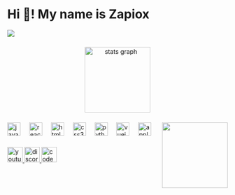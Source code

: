<h1 align="left">Hi 👋! My name is Zapiox</h1>
<img align="center" border src="https://media.discordapp.net/attachments/1293291785803530240/1314299838942285864/banniere_zapioxx.jpg?ex=67b2d95c&is=67b187dc&hm=895a80049986335c0c8767daaf83bbd9633dc5d322058db8defc8ecda31c1389&=&width=1440&height=576"  />

###

<div align="center">
  <img src="https://github-readme-stats.vercel.app/api?username=zapiox&hide_title=false&hide_rank=false&show_icons=true&include_all_commits=true&count_private=true&disable_animations=false&theme=dracula&locale=en&hide_border=false" height="150" alt="stats graph"  />
</div>

###

<img align="right" height="150" src="https://i.imgflip.com/9kfint.jpg"/>

###

<div align="left">
  <img src="https://cdn.jsdelivr.net/gh/devicons/devicon/icons/javascript/javascript-original.svg" height="30" alt="javascript logo"  />
  <img width="12" />
  <img src="https://cdn.jsdelivr.net/gh/devicons/devicon/icons/react/react-original.svg" height="30" alt="react logo"  />
  <img width="12" />
  <img src="https://cdn.jsdelivr.net/gh/devicons/devicon/icons/html5/html5-original.svg" height="30" alt="html5 logo"  />
  <img width="12" />
  <img src="https://cdn.jsdelivr.net/gh/devicons/devicon/icons/css3/css3-original.svg" height="30" alt="css3 logo"  />
  <img width="12" />
  <img src="https://cdn.jsdelivr.net/gh/devicons/devicon/icons/python/python-original.svg" height="30" alt="python logo" targer />
  <img width="12" />
  <img src="https://cdn.jsdelivr.net/gh/devicons/devicon/icons/vuejs/vuejs-original.svg" height="30" alt="vuejs logo"  />
  <img width="12" />
  <img src="https://cdn.jsdelivr.net/gh/devicons/devicon/icons/apple/apple-original.svg" height="30" alt="apple logo"  />
</div>

###

<div align="left">
  <a href="https://www.youtube.com/@zapiox4006" target="_blank" color="white">
  <img src="https://img.shields.io/static/v1?message=Youtube&logo=youtube&label=&color=FF0000&logoColor=white&labelColor=&style=for-the-badge" height="35" alt="youtube logo"  />
    </a>
  <a href="https://discord.gg/zj7wfwSZGK" target="_blank">
  <img src="https://img.shields.io/static/v1?message=Discord&logo=discord&label=&color=7289DA&logoColor=white&labelColor=&style=for-the-badge" height="35" alt="discord logo"  />
     </a>
  <a href="https://guns.lol/zapiox" target="_blank">
    <img src="https://img.shields.io/static/v1?message=guns.lol&logo=lamborghini&label=&color=000000&logoColor=white&labelColor=&style=for-the-badge" height="35" alt="codepen logo"  />
  </a>
</div>

